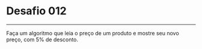 # Desafio **012**
---
Faça um algoritmo que leia o preço de um produto e mostre seu novo preço, com 5% de desconto.